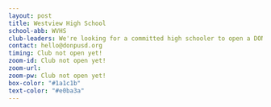 ```yaml
---
layout: post
title: Westview High School
school-abb: WVHS
club-leaders: We're looking for a committed high schooler to open a DON club!
contact: hello@donpusd.org
timing: Club not open yet!
zoom-id: Club not open yet!
zoom-url: 
zoom-pw: Club not open yet!
box-color: "#1a1c1b"
text-color: "#e0ba3a"
---
```


